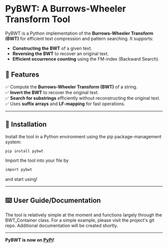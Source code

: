 # PyBWT: A Burrows-Wheeler Transform Tool

PyBWT is a Python implementation of the **Burrows-Wheeler Transform (BWT)** for efficient text compression and pattern searching. It supports:
- **Constructing the BWT** of a given text.
- **Reversing the BWT** to recover an original text.
- **Efficient occurrence counting** using the FM-index (Backward Search).

## 📌 Features
✅ Compute the **Burrows-Wheeler Transform (BWT)** of a string.  
✅ **Invert the BWT** to recover the original text.  
✅ **Search for substrings** efficiently without reconstructing the original text.  
✅ Uses **suffix arrays** and **LF-mapping** for fast operations.  

---

## 🔧 Installation
Install the tool in a Python environment using the pip package-management system:
```bash
pip install pybwt
```

Import the tool into your file by
```bash
import pybwt
```
and start using!

---

## ⌨️ User Guide/Documentation
The tool is relatively simple at the moment and functions largely through the BWT_Container class.
For a simple example, please visit the project's git repo.
Additional documentation will be created shortly.

---
**PyBWT is now on [PyPi](https://pypi.org/project/pybwt/)!**
